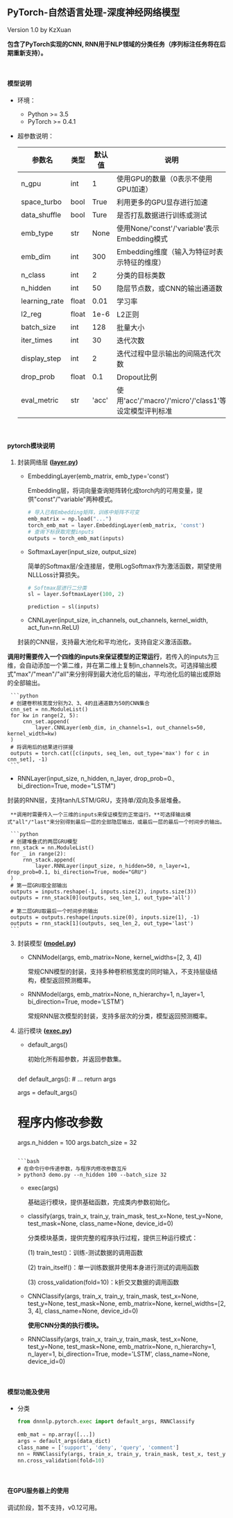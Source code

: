 ## PyTorch-自然语言处理-深度神经网络模型

Version 1.0 by KzXuan

**包含了PyTorch实现的CNN, RNN用于NLP领域的分类任务（序列标注任务将在后期重新支持）。**



</br>

#### 模型说明

* 环境：
  * Python >= 3.5
  * PyTorch >= 0.4.1

* 超参数说明：

  | 参数名        | 类型  | 默认值 | 说明                                                 |
  | ------------- | ----- | ------ | ---------------------------------------------------- |
  | n_gpu         | int   | 1      | 使用GPU的数量（0表示不使用GPU加速）                  |
  | space_turbo   | bool  | True   | 利用更多的GPU显存进行加速                            |
  | data_shuffle  | bool  | Ture   | 是否打乱数据进行训练或测试                           |
  | emb_type      | str   | None   | 使用None/'const'/'variable'表示Embedding模式         |
  | emb_dim       | int   | 300    | Embedding维度（输入为特征时表示特征的维度）          |
  | n_class       | int   | 2      | 分类的目标类数                                       |
  | n_hidden      | int   | 50     | 隐层节点数，或CNN的输出通道数                        |
  | learning_rate | float | 0.01   | 学习率                                               |
  | l2_reg        | float | 1e-6   | L2正则                                               |
  | batch_size    | int   | 128    | 批量大小                                             |
  | iter_times    | int   | 30     | 迭代次数                                             |
  | display_step  | int   | 2      | 迭代过程中显示输出的间隔迭代次数                     |
  | drop_prob     | float | 0.1    | Dropout比例                                          |
  | eval_metric   | str   | 'acc'  | 使用'acc'/'macro'/'micro'/'class1'等设定模型评判标准 |
  

</br>

#### pytorch模块说明

1. 封装网络层 **([layer.py](./dnnnlp/pytorch/layer.py))**

   * EmbeddingLayer(emb_matrix, emb_type='const')

     Embedding层，将词向量查询矩阵转化成torch内的可用变量，提供"const"/"variable"两种模式。

     ```python
     # 导入已有Embedding矩阵，训练中矩阵不可变
     emb_matrix = np.load("...")
     torch_emb_mat = layer.EmbeddingLayer(emb_matrix, 'const')
     # 查询下标获取完整inputs
     outputs = torch_emb_mat(inputs)
     ```

   * SoftmaxLayer(input_size, output_size)

     简单的Softmax层/全连接层，使用LogSoftmax作为激活函数，期望使用NLLLoss计算损失。

     ```python
     # Softmax层进行二分类
     sl = layer.SoftmaxLayer(100, 2)
     
     prediction = sl(inputs)
     ```
   * CNNLayer(input_size, in_channels, out_channels, kernel_width, act_fun=nn.ReLU)
   
    封装的CNN层，支持最大池化和平均池化，支持自定义激活函数。
   
  **调用时需要传入一个四维的inputs来保证模型的正常运行**，若传入的inputs为三维，会自动添加一个第二维，并在第二维上复制in_channels次。可选择输出模式"max"/"mean"/"all"来分别得到最大池化后的输出，平均池化后的输出或原始的全部输出。
   
     ```python
     # 创建卷积核宽度分别为2、3、4的且通道数为50的CNN集合
     cnn_set = nn.ModuleList()
     for kw in range(2, 5):
         cnn_set.append(
             layer.CNNLayer(emb_dim, in_channels=1, out_channels=50, kernel_width=kw)
     )
     # 将调用后的结果进行拼接
     outputs = torch.cat([c(inputs, seq_len, out_type='max') for c in cnn_set], -1)
     ```
   
  * RNNLayer(input_size, n_hidden, n_layer, drop_prob=0., bi_direction=True, mode="LSTM")
   
  封装的RNN层，支持tanh/LSTM/GRU，支持单/双向及多层堆叠。
   
     **调用时需要传入一个三维的inputs来保证模型的正常运行。**可选择输出模式"all"/"last"来分别得到最后一层的全部隐层输出，或最后一层的最后一个时间步的输出。
   
     ```python
     # 创建堆叠式的两层GRU模型
     rnn_stack = nn.ModuleList()
     for _ in range(2):
         rnn_stack.append(
             layer.RNNLayer(input_size, n_hidden=50, n_layer=1, drop_prob=0.1, bi_direction=True, mode="GRU")
     )
     # 第一层GRU取全部输出
     outputs = inputs.reshape(-1, inputs.size(2), inputs.size(3))
     outputs = rnn_stack[0](outputs, seq_len_1, out_type='all')
     
     # 第二层GRU取最后一个时间步的输出
     outputs = outputs.reshape(inputs.size(0), inputs.size(1), -1)
     outputs = rnn_stack[1](outputs, seq_len_2, out_type='last')
     ```
3. 封装模型 **([model.py](./dnnnlp/pytorch/model.py))**

   * CNNModel(args, emb_matrix=None, kernel_widths=[2, 3, 4])

     常规CNN模型的封装，支持多种卷积核宽度的同时输入，不支持层级结构，模型返回预测概率。

   * RNNModel(args, emb_matrix=None, n_hierarchy=1, n_layer=1, bi_direction=True, mode='LSTM')

     常规RNN层次模型的封装，支持多层次的分类，模型返回预测概率。

4. 运行模块 **([exec.py](./pytorch/exec.py))**

   * default_args()

     初始化所有超参数，并返回参数集。

     ```python
   def default_args():
         # ...
     return args
     
     args = default_args()
     
     # 程序内修改参数
     args.n_hidden = 100
     args.batch_size = 32
     ```
     
     ```bash
     # 在命令行中传递参数，与程序内修改参数互斥
     > python3 demo.py --n_hidden 100 --batch_size 32
     ```
   
   * exec(args)
     
     基础运行模块，提供基础函数，完成类内参数初始化。
     
    * classify(args, train_x, train_y, train_mask, test_x=None, test_y=None, test_mask=None, class_name=None, device_id=0)
   
      分类模块基类，提供完整的程序执行过程，提供三种运行模式：
   
      (1) train_test()：训练-测试数据的调用函数
   
      (2) train_itself()：单一训练数据并使用本身进行测试的调用函数
   
      (3) cross_validation(fold=10)：k折交叉数据的调用函数
   
   * CNNClassify(args, train_x, train_y, train_mask, test_x=None, test_y=None, test_mask=None, emb_matrix=None, kernel_widths=[2, 3, 4], class_name=None, device_id=0)
     
        **使用CNN分类的执行模块。**
      
   * RNNClassify(args, train_x, train_y, train_mask, test_x=None, test_y=None, test_mask=None, emb_matrix=None, n_hierarchy=1, n_layer=1, bi_direction=True, mode='LSTM', class_name=None, device_id=0)

</br>

#### 模型功能及使用

* 分类

  ````python
  from dnnnlp.pytorch.exec import default_args, RNNClassify
    
  emb_mat = np.array([...])
  args = default_args(data_dict)
  class_name = ['support', 'deny', 'query', 'comment']
  nn = RNNClassify(args, train_x, train_y, train_mask, test_x, test_y, test_mask, emb_matrix, mode='GRU', class_name=class_name)
  nn.cross_validation(fold=10)
  ````


</br>

#### 在GPU服务器上的使用

调试阶段，暂不支持，v0.12可用。

